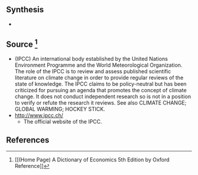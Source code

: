 ## Synthesis
- 
## Source [^1]
- (IPCC) An international body established by the United Nations Environment Programme and the World Meteorological Organization. The role of the IPCC is to review and assess published scientific literature on climate change in order to provide regular reviews of the state of knowledge. The IPCC claims to be policy-neutral but has been criticized for pursuing an agenda that promotes the concept of climate change. It does not conduct independent research so is not in a position to verify or refute the research it reviews. See also CLIMATE CHANGE; GLOBAL WARMING; HOCKEY STICK.
- http://www.ipcc.ch/
	- The official website of the IPCC.
## References

[^1]: [[(Home Page) A Dictionary of Economics 5th Edition by Oxford Reference]]